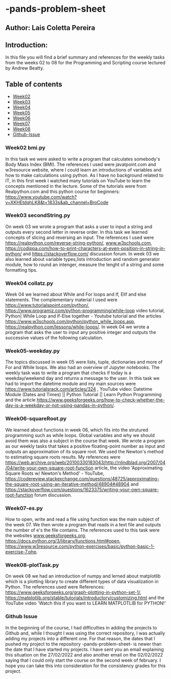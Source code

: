 # -pands-problem-sheet
## Author: Lais Coletta Pereira

## Introduction:
In this file you will find a brief summary and references for the weekly tasks from the weeks 02 to 08 for the Programming and Scripting course lectured by Andrew Beatty.

## Table of contents
* [Week02](###Week02-bmi.py)
* [Week03](###Week03-secondString.py)
* [Week04](###Week04-collatz.py)
* [Week05](###Week05-weekday.py)
* [Week06](###Week06-squareRoot.py)
* [Week07](###Week07-es.py)
* [Week08](###Week08-plotTask)
* [Github-Issue](#Github-Issue)


### Week02 bmi.py
In this task we were asked to write a program that calculates somebody's Body Mass Index (BMI). The references I used were javatpoint.com and w3resource website, where I could learn an introductions of variables and how to make calculations using python. As I have no background related to IT, in this first week I watched many tutorials on YouTube to learn the concepts mentioned in the lecture. Some of the tutorials were from Realpython.com and this python course for beginners: https://www.youtube.com/watch?v=XKHEtdqhLK8&t=1833s&ab_channel=BroCode

### Week03 secondString.py
On week 03 we wrote a program that asks a user to input a string and outputs every second letter in reverse order. In this task we learned concepts of slicing and reversing an input. The references I used were https://realpython.com/reverse-string-python/, www.w3schools.com, https://codippa.com/how-to-print-characters-at-even-position-in-string-in-python/ and https://stackoverflow.com/ discussion forum. In week 03 we also learned about variable types,lists introduction and random generator module, how to round an intenger, measure the lenght of a string and some formatting tips.

### Week04 collatz.py
Week 04 we learned about While and For loops and If, Elif and else statements. The complementary material I used were https://www.tutorialspoint.com/python/, https://www.programiz.com/python-programming/while-loop video tutorial, Python| While Loop and If-Else together - Youtube tutorial and the articles https://www.w3schools.com/python/python_while_loops.asp, https://realpython.com/lessons/while-loops/. In week 04 we wrote a program that asks the user to input any positive integer and outputs the successive values of the following calculation.

### Week05-weekday.py
The topics discussed in week 05 were lists, tuple, dictionaries and more of For and While loops. We also had an overview of Jupyter notebooks. The weekly task was to write a program that checks if today is a weekday/weekend day and returns a message to the user. In this task we had to import the datetime module and my main sources were https://www.tutorialsrack.com/articles/324 , YouTube video: Datetime Module (Dates and Times) || Python Tutorial || Learn Python Programming and the article https://www.geeksforgeeks.org/how-to-check-whether-the-day-is-a-weekday-or-not-using-pandas-in-python/.

### Week06-squareRoot.py
We learned about functions in week 06, which fits into the strutured programming such as while loops. Global variables and why we should avoid them was also a subject in the course that week. We wrote a program as our weekly tasks that takes a positive floating-point number as input and outputs an approximation of its square root. We used the Newton's method to estimating square roots results. My references were https://web.archive.org/web/20100330183043/http://nlindblad.org/2007/04/04/write-your-own-square-root-function article, the video 'Approximating Square Roots w/ Newton's Method' - YouTube, https://codereview.stackexchange.com/questions/48725/approximating-the-square-root-using-an-iterative-method/48904#48904 and https://stackoverflow.com/questions/1623375/writing-your-own-square-root-function forum discussion. 

### Week07-es.py
How to open, write and read a file using function was the main subject of the week 07. We then wrote a program that reads in a text file and outputs the number of e's the file contains. The references used to this task were the websites www.geeksforgeeks.org, https://docs.python.org/3/library/functions.html#open, https://www.w3resource.com/python-exercises/basic/python-basic-1-exercise-7.php.

### Week08-plotTask.py
On week 08 we had an introduction of numpy and lerned about matplotlib which is a plotting library to create different types of data visualization in Python. The references used were References: https://www.geeksforgeeks.org/graph-plotting-in-python-set-1/, https://matplotlib.org/stable/tutorials/introductory/customizing.html and the YouTube video 'Watch this if you want to LEARN MATPLOTLIB for PYTHON!'

### Github Issue
In the beginning of the course, I had difficulties in adding the projects to Github and, while I thought I was using the correct repository, I was actually adding my projects into a different one. For that reason, the dates that I pushed my project to the repository -pands-problem-sheet- is newer than the date that I have started my projects. I have sent you an email explaining this situation on the 27/02/2022 and also another email on the 02/02/2022 saying that I could only start the course on the second week of february. I hope you can take this into consideration for the consistency grades for this project.


